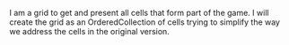 I am a grid to get and present all cells that form part of the game. I will create the grid as an OrderedCollection of cells trying to simplify the way we address the cells in the original version.